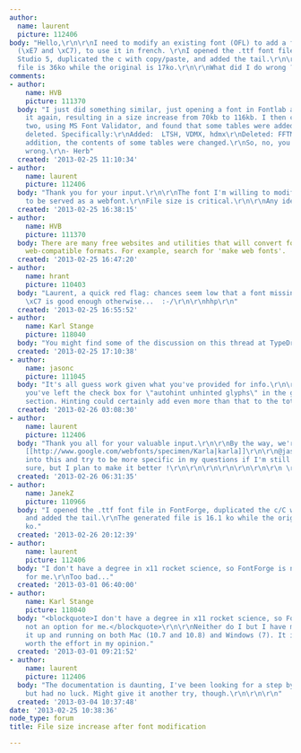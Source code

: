 ```yaml
---
author:
  name: laurent
  picture: 112406
body: "Hello,\r\n\r\nI need to modify an existing font (OFL) to add a few characters
  (\xE7 and \xC7), to use it in french. \r\nI opened the .ttf font file in Fontlab
  Studio 5, duplicated the c with copy/paste, and added the tail.\r\n\r\nThe generated
  file is 36ko while the original is 17ko.\r\n\r\nWhat did I do wrong ?"
comments:
- author:
    name: HVB
    picture: 111370
  body: "I just did something similar, just opening a font in Fontlab and then generating
    it again, resulting in a size increase from 70kb to 116kb. I then compared the
    two, using MS Font Validator, and found that some tables were added and some were
    deleted. Specifically:\r\nAdded:  LTSH, VDMX, hdmx\r\nDeleted: FFTM, GPOS\r\nIn
    addition, the contents of some tables were changed.\r\nSo, no, you did nothing
    wrong.\r\n- Herb"
  created: '2013-02-25 11:10:34'
- author:
    name: laurent
    picture: 112406
  body: "Thank you for your input.\r\n\r\nThe font I'm willing to modify is going
    to be served as a webfont.\r\nFile size is critical.\r\n\r\nAny ideas ?"
  created: '2013-02-25 16:38:15'
- author:
    name: HVB
    picture: 111370
  body: There are many free websites and utilities that will convert fonts to more
    web-compatible formats. For example, search for 'make web fonts'.
  created: '2013-02-25 16:47:20'
- author:
    name: hrant
    picture: 110403
  body: "Laurent, a quick red flag: chances seem low that a font missing \xE7 and
    \xC7 is good enough otherwise...  :-/\r\n\r\nhhp\r\n"
  created: '2013-02-25 16:55:52'
- author:
    name: Karl Stange
    picture: 118040
  body: "You might find some of the discussion on this thread at TypeDrawers relevant:\r\n\r\nhttp://typedrawers.com/discussion/250/upm-in-a-family-with-web-fonts"
  created: '2013-02-25 17:10:38'
- author:
    name: jasonc
    picture: 111045
  body: "It's all guess work given what you've provided for info.\r\n\r\nBut perhaps
    you've left the check box for \"autohint unhinted glyphs\" in the generate ttf
    section. Hinting could certainly add even more than that to the total size. "
  created: '2013-02-26 03:08:30'
- author:
    name: laurent
    picture: 112406
  body: "Thank you all for your valuable input.\r\n\r\nBy the way, we're talking about
    [[http://www.google.com/webfonts/specimen/Karla|karla]]\r\n\r\n@jasonc, I'll look
    into this and try to be more specific in my questions if I'm still stuck.\r\n\r\n@hrant,
    sure, but I plan to make it better !\r\n\r\n\r\n\r\n\r\n\r\n\r\n \r\n\r\n"
  created: '2013-02-26 06:31:35'
- author:
    name: JanekZ
    picture: 110966
  body: "I opened the .ttf font file in FontForge, duplicated the c/C with copy/paste,
    and added the tail.\r\nThe generated file is 16.1 ko while the original is 16.8
    ko."
  created: '2013-02-26 20:12:39'
- author:
    name: laurent
    picture: 112406
  body: "I don't have a degree in x11 rocket science, so FontForge is not an option
    for me.\r\nToo bad..."
  created: '2013-03-01 06:40:00'
- author:
    name: Karl Stange
    picture: 118040
  body: "<blockquote>I don't have a degree in x11 rocket science, so FontForge is
    not an option for me.</blockquote>\r\n\r\nNeither do I but I have managed to get
    it up and running on both Mac (10.7 and 10.8) and Windows (7). It is definitely
    worth the effort in my opinion."
  created: '2013-03-01 09:21:52'
- author:
    name: laurent
    picture: 112406
  body: "The documentation is daunting, I've been looking for a step by step for hours,
    but had no luck. Might give it another try, though.\r\n\r\n\r\n"
  created: '2013-03-04 10:37:48'
date: '2013-02-25 10:38:36'
node_type: forum
title: File size increase after font modification

---
```

